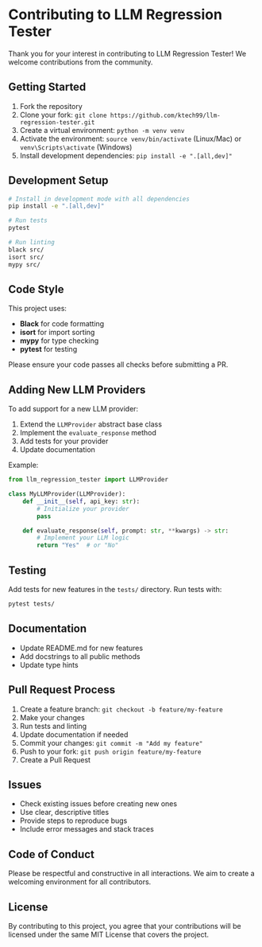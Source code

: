 # Contributing to LLM Regression Tester

Thank you for your interest in contributing to LLM Regression Tester! We welcome contributions from the community.

## Getting Started

1. Fork the repository
2. Clone your fork: `git clone https://github.com/ktech99/llm-regression-tester.git`
3. Create a virtual environment: `python -m venv venv`
4. Activate the environment: `source venv/bin/activate` (Linux/Mac) or `venv\Scripts\activate` (Windows)
5. Install development dependencies: `pip install -e ".[all,dev]"`

## Development Setup

```bash
# Install in development mode with all dependencies
pip install -e ".[all,dev]"

# Run tests
pytest

# Run linting
black src/
isort src/
mypy src/
```

## Code Style

This project uses:
- **Black** for code formatting
- **isort** for import sorting
- **mypy** for type checking
- **pytest** for testing

Please ensure your code passes all checks before submitting a PR.

## Adding New LLM Providers

To add support for a new LLM provider:

1. Extend the `LLMProvider` abstract base class
2. Implement the `evaluate_response` method
3. Add tests for your provider
4. Update documentation

Example:

```python
from llm_regression_tester import LLMProvider

class MyLLMProvider(LLMProvider):
    def __init__(self, api_key: str):
        # Initialize your provider
        pass

    def evaluate_response(self, prompt: str, **kwargs) -> str:
        # Implement your LLM logic
        return "Yes"  # or "No"
```

## Testing

Add tests for new features in the `tests/` directory. Run tests with:

```bash
pytest tests/
```

## Documentation

- Update README.md for new features
- Add docstrings to all public methods
- Update type hints

## Pull Request Process

1. Create a feature branch: `git checkout -b feature/my-feature`
2. Make your changes
3. Run tests and linting
4. Update documentation if needed
5. Commit your changes: `git commit -m "Add my feature"`
6. Push to your fork: `git push origin feature/my-feature`
7. Create a Pull Request

## Issues

- Check existing issues before creating new ones
- Use clear, descriptive titles
- Provide steps to reproduce bugs
- Include error messages and stack traces

## Code of Conduct

Please be respectful and constructive in all interactions. We aim to create a welcoming environment for all contributors.

## License

By contributing to this project, you agree that your contributions will be licensed under the same MIT License that covers the project.
